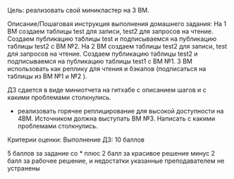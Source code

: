 Цель:
реализовать свой миникластер на 3 ВМ.

Описание/Пошаговая инструкция выполнения домашнего задания:
На 1 ВМ создаем таблицы test для записи, test2 для запросов на чтение.
Создаем публикацию таблицы test и подписываемся на публикацию таблицы test2 с ВМ №2.
На 2 ВМ создаем таблицы test2 для записи, test для запросов на чтение.
Создаем публикацию таблицы test2 и подписываемся на публикацию таблицы test1 с ВМ №1.
3 ВМ использовать как реплику для чтения и бэкапов (подписаться на таблицы из ВМ №1 и №2 ).

ДЗ сдается в виде миниотчета на гитхабе с описанием шагов и с какими проблемами столкнулись.

* реализовать горячее реплицирование для высокой доступности на 4ВМ. Источником должна выступать ВМ №3. Написать с какими проблемами столкнулись.

Критерии оценки:
Выполнение ДЗ: 10 баллов

5 баллов за задание со *
плюс 2 балл за красивое решение
минус 2 балл за рабочее решение, и недостатки указанные преподавателем не устранены
